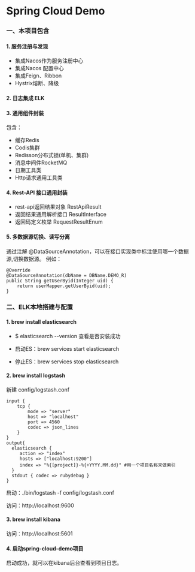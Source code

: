 # Spring Cloud Demo


### 一、本项目包含

#### 1. 服务注册与发现

 - 集成Nacos作为服务注册中心
 - 集成Nacos 配置中心
 - 集成Feign、Ribbon
 - Hystrix熔断、降级

#### 2. 日志集成 ELK

#### 3. 通用组件封装

  包含：
  - 缓存Redis
  - Codis集群
  - Redisson分布式锁(单机、集群)
  - 消息中间件RocketMQ
  - 日期工具类
  - Http请求通用工具类

#### 4. Rest-API 接口通用封装

- rest-api返回结果对象 RestApiResult
- 返回结果通用解析接口 ResultInterface
- 返回码定义枚举 RequestResultEnum

#### 5. 多数据源切换、读写分离

通过注解 @DataSourceAnnotation，可以在接口实现类中标注使用哪一个数据源,切换数据源。
例如：
````
@Override
@DataSourceAnnotation(dbName = DBName.DEMO_R)
public String getUserByid(Integer uid) {
    return userMapper.getUserByid(uid);
}
````

### 二、ELK本地搭建与配置

#### 1. brew install elasticsearch
- $ elasticsearch --version 查看是否安装成功

- 启动ES：brew services start elasticsearch
- 停止ES：brew services stop elasticsearch

#### 2. brew install logstash

新建 config/logstash.conf
````
input {
    tcp {
        mode => "server"
        host => "localhost"
        port => 4560
        codec => json_lines
    }
}
output{
  elasticsearch {
     action => "index"
     hosts => ["localhost:9200"]
     index => "%{[project]}-%{+YYYY.MM.dd}" #用一个项目名称来做索引
  }
  stdout { codec => rubydebug }
}
````
启动：./bin/logstash -f config/logstash.conf

访问：http://localhost:9600


#### 3. brew install kibana

访问：http://localhost:5601

#### 4. 启动spring-cloud-demo项目

启动成功，就可以在kibana后台查看到项目日志。
